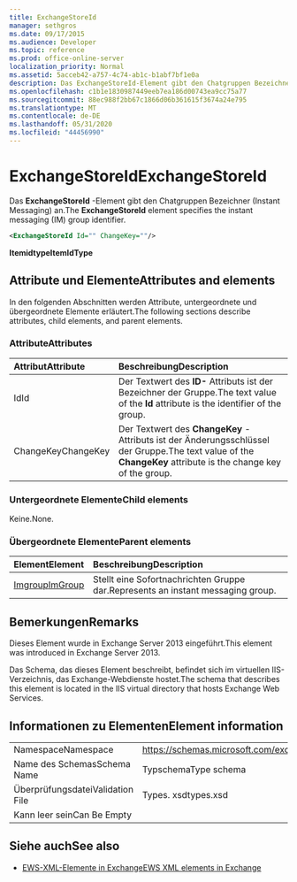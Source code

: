 ```yaml
---
title: ExchangeStoreId
manager: sethgros
ms.date: 09/17/2015
ms.audience: Developer
ms.topic: reference
ms.prod: office-online-server
localization_priority: Normal
ms.assetid: 5acceb42-a757-4c74-ab1c-b1abf7bf1e0a
description: Das ExchangeStoreId-Element gibt den Chatgruppen Bezeichner (Instant Messaging) an.
ms.openlocfilehash: c1b1e1830987449eeb7ea186d00743ea9cc75a77
ms.sourcegitcommit: 88ec988f2bb67c1866d06b361615f3674a24e795
ms.translationtype: MT
ms.contentlocale: de-DE
ms.lasthandoff: 05/31/2020
ms.locfileid: "44456990"
---
```

# <a name="exchangestoreid"></a><span data-ttu-id="408c4-103">ExchangeStoreId</span><span class="sxs-lookup"><span data-stu-id="408c4-103">ExchangeStoreId</span></span>

<span data-ttu-id="408c4-104">Das **ExchangeStoreId** -Element gibt den Chatgruppen Bezeichner (Instant Messaging) an.</span><span class="sxs-lookup"><span data-stu-id="408c4-104">The **ExchangeStoreId** element specifies the instant messaging (IM) group identifier.</span></span> 
  
```XML
<ExchangeStoreId Id="" ChangeKey=""/>
```

 <span data-ttu-id="408c4-105">**Itemidtype**</span><span class="sxs-lookup"><span data-stu-id="408c4-105">**ItemIdType**</span></span>
## <a name="attributes-and-elements"></a><span data-ttu-id="408c4-106">Attribute und Elemente</span><span class="sxs-lookup"><span data-stu-id="408c4-106">Attributes and elements</span></span>

<span data-ttu-id="408c4-107">In den folgenden Abschnitten werden Attribute, untergeordnete und übergeordnete Elemente erläutert.</span><span class="sxs-lookup"><span data-stu-id="408c4-107">The following sections describe attributes, child elements, and parent elements.</span></span>
  
### <a name="attributes"></a><span data-ttu-id="408c4-108">Attribute</span><span class="sxs-lookup"><span data-stu-id="408c4-108">Attributes</span></span>

|<span data-ttu-id="408c4-109">**Attribut**</span><span class="sxs-lookup"><span data-stu-id="408c4-109">**Attribute**</span></span>|<span data-ttu-id="408c4-110">**Beschreibung**</span><span class="sxs-lookup"><span data-stu-id="408c4-110">**Description**</span></span>|
|:-----|:-----|
|<span data-ttu-id="408c4-111">Id</span><span class="sxs-lookup"><span data-stu-id="408c4-111">Id</span></span>  <br/> |<span data-ttu-id="408c4-112">Der Textwert des **ID-** Attributs ist der Bezeichner der Gruppe.</span><span class="sxs-lookup"><span data-stu-id="408c4-112">The text value of the **Id** attribute is the identifier of the group.</span></span>  <br/> |
|<span data-ttu-id="408c4-113">ChangeKey</span><span class="sxs-lookup"><span data-stu-id="408c4-113">ChangeKey</span></span>  <br/> |<span data-ttu-id="408c4-114">Der Textwert des **ChangeKey** -Attributs ist der Änderungsschlüssel der Gruppe.</span><span class="sxs-lookup"><span data-stu-id="408c4-114">The text value of the **ChangeKey** attribute is the change key of the group.</span></span>  <br/> |
   
### <a name="child-elements"></a><span data-ttu-id="408c4-115">Untergeordnete Elemente</span><span class="sxs-lookup"><span data-stu-id="408c4-115">Child elements</span></span>

<span data-ttu-id="408c4-116">Keine.</span><span class="sxs-lookup"><span data-stu-id="408c4-116">None.</span></span>
  
### <a name="parent-elements"></a><span data-ttu-id="408c4-117">Übergeordnete Elemente</span><span class="sxs-lookup"><span data-stu-id="408c4-117">Parent elements</span></span>

|<span data-ttu-id="408c4-118">**Element**</span><span class="sxs-lookup"><span data-stu-id="408c4-118">**Element**</span></span>|<span data-ttu-id="408c4-119">**Beschreibung**</span><span class="sxs-lookup"><span data-stu-id="408c4-119">**Description**</span></span>|
|:-----|:-----|
|[<span data-ttu-id="408c4-120">Imgroup</span><span class="sxs-lookup"><span data-stu-id="408c4-120">ImGroup</span></span>](imgroup.md) <br/> |<span data-ttu-id="408c4-121">Stellt eine Sofortnachrichten Gruppe dar.</span><span class="sxs-lookup"><span data-stu-id="408c4-121">Represents an instant messaging group.</span></span>  <br/> |
   
## <a name="remarks"></a><span data-ttu-id="408c4-122">Bemerkungen</span><span class="sxs-lookup"><span data-stu-id="408c4-122">Remarks</span></span>

<span data-ttu-id="408c4-123">Dieses Element wurde in Exchange Server 2013 eingeführt.</span><span class="sxs-lookup"><span data-stu-id="408c4-123">This element was introduced in Exchange Server 2013.</span></span>
  
<span data-ttu-id="408c4-124">Das Schema, das dieses Element beschreibt, befindet sich im virtuellen IIS-Verzeichnis, das Exchange-Webdienste hostet.</span><span class="sxs-lookup"><span data-stu-id="408c4-124">The schema that describes this element is located in the IIS virtual directory that hosts Exchange Web Services.</span></span>
  
## <a name="element-information"></a><span data-ttu-id="408c4-125">Informationen zu Elementen</span><span class="sxs-lookup"><span data-stu-id="408c4-125">Element information</span></span>

|||
|:-----|:-----|
|<span data-ttu-id="408c4-126">Namespace</span><span class="sxs-lookup"><span data-stu-id="408c4-126">Namespace</span></span>  <br/> |https://schemas.microsoft.com/exchange/services/2006/types  <br/> |
|<span data-ttu-id="408c4-127">Name des Schemas</span><span class="sxs-lookup"><span data-stu-id="408c4-127">Schema Name</span></span>  <br/> |<span data-ttu-id="408c4-128">Typschema</span><span class="sxs-lookup"><span data-stu-id="408c4-128">Type schema</span></span>  <br/> |
|<span data-ttu-id="408c4-129">Überprüfungsdatei</span><span class="sxs-lookup"><span data-stu-id="408c4-129">Validation File</span></span>  <br/> |<span data-ttu-id="408c4-130">Types. xsd</span><span class="sxs-lookup"><span data-stu-id="408c4-130">types.xsd</span></span>  <br/> |
|<span data-ttu-id="408c4-131">Kann leer sein</span><span class="sxs-lookup"><span data-stu-id="408c4-131">Can Be Empty</span></span>  <br/> ||
   
## <a name="see-also"></a><span data-ttu-id="408c4-132">Siehe auch</span><span class="sxs-lookup"><span data-stu-id="408c4-132">See also</span></span>



- [<span data-ttu-id="408c4-133">EWS-XML-Elemente in Exchange</span><span class="sxs-lookup"><span data-stu-id="408c4-133">EWS XML elements in Exchange</span></span>](ews-xml-elements-in-exchange.md)

